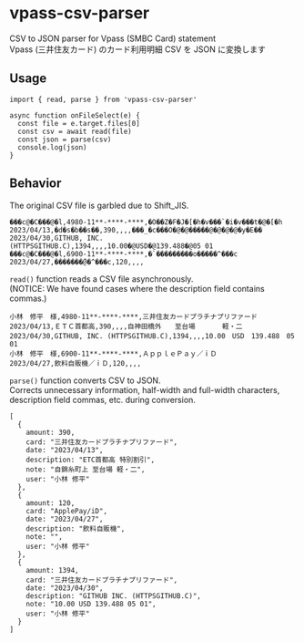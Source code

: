 # vpass-csv-parser

CSV to JSON parser for Vpass (SMBC Card) statement  
Vpass (三井住友カード) のカード利用明細 CSV を JSON に変換します

## Usage

```
import { read, parse } from 'vpass-csv-parser'

async function onFileSelect(e) {
  const file = e.target.files[0]
  const csv = await read(file)
  const json = parse(csv)
  console.log(json)
}
```

## Behavior

The original CSV file is garbled due to Shift_JIS.

```
���с@�C���@�l,4980-11**-****-****,�O��Z�F�J�[�h�v���`�i�v���t�@�[�h
2023/04/13,�d�s�b��s��,390,,,,���_�c���O�@�@�����@�@�@�@�y�E��
2023/04/30,GITHUB, INC. (HTTPSGITHUB.C),1394,,,,10.00�@USD�@139.488�@05 01
���с@�C���@�l,6900-11**-****-****,�`���������o�����^���c
2023/04/27,�������̋@�^���c,120,,,,
```

`read()` function reads a CSV file asynchronously.  
(NOTICE: We have found cases where the description field contains commas.)

```
小林　修平　様,4980-11**-****-****,三井住友カードプラチナプリファード
2023/04/13,ＥＴＣ首都高,390,,,,自神田橋外　　至台場　　　　軽・二
2023/04/30,GITHUB, INC. (HTTPSGITHUB.C),1394,,,,10.00　USD　139.488　05 01
小林　修平　様,6900-11**-****-****,ＡｐｐｌｅＰａｙ／ｉＤ
2023/04/27,飲料自販機／ｉＤ,120,,,,
```

`parse()` function converts CSV to JSON.  
Corrects unnecessary information, half-width and full-width characters, description field commas, etc. during conversion.

```
[
  {
    amount: 390,
    card: "三井住友カードプラチナプリファード",
    date: "2023/04/13",
    description: "ETC首都高 特別割引",
    note: "自錦糸町上 至台場 軽・二",
    user: "小林 修平"
  },
  {
    amount: 120,
    card: "ApplePay/iD",
    date: "2023/04/27",
    description: "飲料自販機",
    note: "",
    user: "小林 修平"
  },
  {
    amount: 1394,
    card: "三井住友カードプラチナプリファード",
    date: "2023/04/30",
    description: "GITHUB INC. (HTTPSGITHUB.C)",
    note: "10.00 USD 139.488 05 01",
    user: "小林 修平"
  }
]
```
